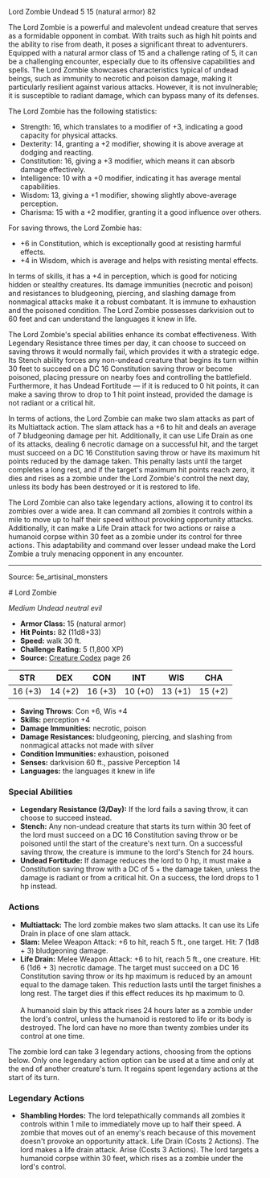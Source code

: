 <MonsterName/>Lord Zombie</MonsterName>
<CreatureType/>Undead</CreatureType>
<CR/>5</CR>
<AC/>15 (natural armor)</AC>
<HP/>82</HP>
<summary>The Lord Zombie is a powerful and malevolent undead creature that serves as a formidable opponent in combat. With traits such as high hit points and the ability to rise from death, it poses a significant threat to adventurers. Equipped with a natural armor class of 15 and a challenge rating of 5, it can be a challenging encounter, especially due to its offensive capabilities and spells. The Lord Zombie showcases characteristics typical of undead beings, such as immunity to necrotic and poison damage, making it particularly resilient against various attacks. However, it is not invulnerable; it is susceptible to radiant damage, which can bypass many of its defenses.</summary>

<detail>

The Lord Zombie has the following statistics: 
- Strength: 16, which translates to a modifier of +3, indicating a good capacity for physical attacks.
- Dexterity: 14, granting a +2 modifier, showing it is above average at dodging and reacting.
- Constitution: 16, giving a +3 modifier, which means it can absorb damage effectively.
- Intelligence: 10 with a +0 modifier, indicating it has average mental capabilities.
- Wisdom: 13, giving a +1 modifier, showing slightly above-average perception.
- Charisma: 15 with a +2 modifier, granting it a good influence over others.

For saving throws, the Lord Zombie has:
- +6 in Constitution, which is exceptionally good at resisting harmful effects.
- +4 in Wisdom, which is average and helps with resisting mental effects.

In terms of skills, it has a +4 in perception, which is good for noticing hidden or stealthy creatures. Its damage immunities (necrotic and poison) and resistances to bludgeoning, piercing, and slashing damage from nonmagical attacks make it a robust combatant. It is immune to exhaustion and the poisoned condition. The Lord Zombie possesses darkvision out to 60 feet and can understand the languages it knew in life.

The Lord Zombie's special abilities enhance its combat effectiveness. With Legendary Resistance three times per day, it can choose to succeed on saving throws it would normally fail, which provides it with a strategic edge. Its Stench ability forces any non-undead creature that begins its turn within 30 feet to succeed on a DC 16 Constitution saving throw or become poisoned, placing pressure on nearby foes and controlling the battlefield. Furthermore, it has Undead Fortitude — if it is reduced to 0 hit points, it can make a saving throw to drop to 1 hit point instead, provided the damage is not radiant or a critical hit.

In terms of actions, the Lord Zombie can make two slam attacks as part of its Multiattack action. The slam attack has a +6 to hit and deals an average of 7 bludgeoning damage per hit. Additionally, it can use Life Drain as one of its attacks, dealing 6 necrotic damage on a successful hit, and the target must succeed on a DC 16 Constitution saving throw or have its maximum hit points reduced by the damage taken. This penalty lasts until the target completes a long rest, and if the target's maximum hit points reach zero, it dies and rises as a zombie under the Lord Zombie's control the next day, unless its body has been destroyed or it is restored to life.

The Lord Zombie can also take legendary actions, allowing it to control its zombies over a wide area. It can command all zombies it controls within a mile to move up to half their speed without provoking opportunity attacks. Additionally, it can make a Life Drain attack for two actions or raise a humanoid corpse within 30 feet as a zombie under its control for three actions. This adaptability and command over lesser undead make the Lord Zombie a truly menacing opponent in any encounter.</detail>



---

Source: 5e_artisinal_monsters

<statblock>
# Lord Zombie

*Medium* *Undead* *neutral evil*

- **Armor Class:** 15 (natural armor)
- **Hit Points:** 82 (11d8+33)
- **Speed:** walk 30 ft.
- **Challenge Rating:** 5 (1,800 XP)
- **Source:** [Creature Codex](https://koboldpress.com/kpstore/product/creature-codex-for-5th-edition-dnd) page 26

| STR | DEX | CON | INT | WIS | CHA |
| --- | --- | --- | --- | --- | --- |
| 16 (+3) | 14 (+2) | 16 (+3) | 10 (+0) | 13 (+1) | 15 (+2) |

- **Saving Throws**: Con +6, Wis +4
- **Skills:** perception +4
- **Damage Immunities:** necrotic, poison
- **Damage Resistances:** bludgeoning, piercing, and slashing from nonmagical attacks not made with silver
- **Condition Immunities:** exhaustion, poisoned
- **Senses:** darkvision 60 ft., passive Perception 14
- **Languages:** the languages it knew in life

### Special Abilities

- **Legendary Resistance (3/Day):** If the lord fails a saving throw, it can choose to succeed instead.
- **Stench:** Any non-undead creature that starts its turn within 30 feet of the lord must succeed on a DC 16 Constitution saving throw or be poisoned until the start of the creature's next turn. On a successful saving throw, the creature is immune to the lord's Stench for 24 hours.
- **Undead Fortitude:** If damage reduces the lord to 0 hp, it must make a Constitution saving throw with a DC of 5 + the damage taken, unless the damage is radiant or from a critical hit. On a success, the lord drops to 1 hp instead.

### Actions

- **Multiattack:** The lord zombie makes two slam attacks. It can use its Life Drain in place of one slam attack.
- **Slam:** Melee Weapon Attack: +6 to hit, reach 5 ft., one target. Hit: 7 (1d8 + 3) bludgeoning damage.
- **Life Drain:** Melee Weapon Attack: +6 to hit, reach 5 ft., one creature. Hit: 6 (1d6 + 3) necrotic damage. The target must succeed on a DC 16 Constitution saving throw or its hp maximum is reduced by an amount equal to the damage taken. This reduction lasts until the target finishes a long rest. The target dies if this effect reduces its hp maximum to 0. <br><br>A humanoid slain by this attack rises 24 hours later as a zombie under the lord's control, unless the humanoid is restored to life or its body is destroyed. The lord can have no more than twenty zombies under its control at one time.

The zombie lord can take 3 legendary actions, choosing from the options below. Only one legendary action option can be used at a time and only at the end of another creature's turn. It regains spent legendary actions at the start of its turn.

### Legendary Actions

- **Shambling Hordes:** The lord telepathically commands all zombies it controls within 1 mile to immediately move up to half their speed. A zombie that moves out of an enemy's reach because of this movement doesn't provoke an opportunity attack. Life Drain (Costs 2 Actions). The lord makes a life drain attack. Arise (Costs 3 Actions). The lord targets a humanoid corpse within 30 feet, which rises as a zombie under the lord's control.
</statblock>


